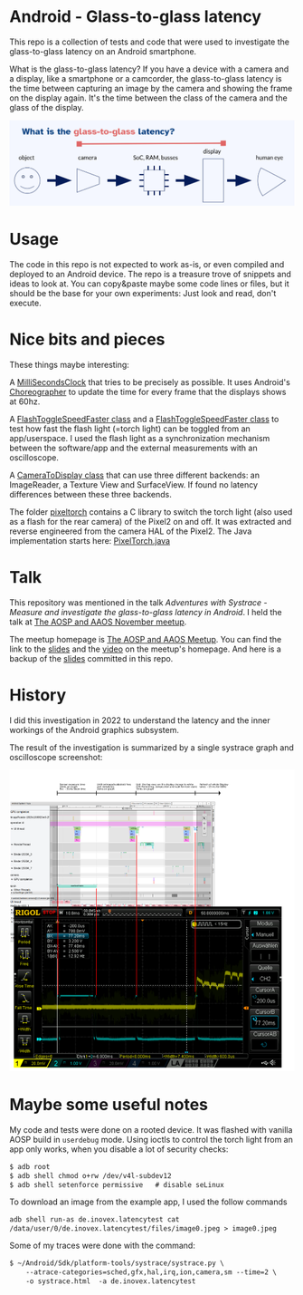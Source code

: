 # Android - Glass-to-glass latency

This repo is a collection of tests and code that were used to investigate the
glass-to-glass latency on an Android smartphone.

What is the glass-to-glass latency? If you have a device with a camera and a
display, like a smartphone or a camcorder, the glass-to-glass latency is the
time between capturing an image by the camera and showing the frame on the
display again.  It's the time between the class of the camera and the glass of
the display.

![Glass to glass latency](pics/glass-to-glass-latency--image-from-slides.png)

# Usage

The code in this repo is not expected to work as-is, or even compiled and
deployed to an Android device. The repo is a treasure trove of snippets and
ideas to look at. You can copy&paste maybe some code lines or files, but it
should be the base for your own experiments: Just look and read, don't execute.

# Nice bits and pieces

These things maybe interesting:

A [MilliSecondsClock](./app/src/main/java/de/inovex/latencytest/MilliSecondsClock.java)
that tries to be precisely as possible. It uses Android's
[Choreographer](https://developer.android.com/reference/android/view/Choreographer)
to update the time for every frame that the displays shows at 60hz.

A [FlashToggleSpeedFaster class](app/src/main/java/de/inovex/latencytest/FlashToggleSpeed.java)
and a [FlashToggleSpeedFaster class](app/src/main/java/de/inovex/latencytest/FlashToggleSpeedFaster.java)
to test how fast the flash light (=torch light) can be toggled from an app/userspace.
I used the flash light as a synchronization mechanism between the software/app
and the external measurements with an oscilloscope.

A [CameraToDisplay class](app/src/main/java/de/inovex/latencytest/CameraToDisplay.java)
that can use three different backends: an ImageReader, a Texture View and
SurfaceView. If found no latency differences between these three backends.

The folder [pixeltorch](pixeltorch/) contains a C library to switch the torch
light (also used as a flash for the rear camera) of the Pixel2 on and off.
It was extracted and reverse engineered from the camera HAL of the Pixel2.
The Java implementation starts here:
[PixelTorch.java](app/src/main/java/de/inovex/latencytest/PixelTorch.java)


# Talk

This repository was mentioned in the talk *Adventures with Systrace - Measure
and investigate the glass-to-glass latency in Android*. I held the talk
at [The AOSP and AAOS November meetup](https://www.meetup.com/the-aosp-and-aaos-meetup/events/296399142/).

The meetup homepage is
[The AOSP and AAOS Meetup](https://aospandaaos.github.io/#the-november-2023-meetup).
You can find the link to the [slides](https://2net.co.uk/slides/aosp-aaos-meetup/2023-november-slengfeld-glass-to-glass-latency.pdf)
and the [video](https://youtu.be/NKP4JcVegbY) on the meetup's homepage.
And here is a backup of the [slides](talk/Talk_Stefan-Lengfeld_glass-to-glass-latency-in-Android.v1.pdf)
committed in this repo.


# History

I did this investigation in 2022 to understand the latency and the inner
workings of the Android graphics subsystem.

The result of the investigation is summarized by a single systrace graph and
oscilloscope screenshot:

![systrace graph and oscilloscope screenshot](pics/2022-03-15-torch-to-camera-to-display.systrace-oszi.png)


# Maybe some useful notes

My code and tests were done on a rooted device. It was flashed with vanilla
AOSP build in `userdebug` mode. Using ioctls to control the torch light
from an app only works, when you disable a lot of security checks:

    $ adb root
    $ adb shell chmod o+rw /dev/v4l-subdev12
    $ adb shell setenforce permissive   # disable seLinux

To download an image from the example app, I used the follow commands

    adb shell run-as de.inovex.latencytest cat /data/user/0/de.inovex.latencytest/files/image0.jpeg > image0.jpeg

Some of my traces were done with the command:

    $ ~/Android/Sdk/platform-tools/systrace/systrace.py \
        --atrace-categories=sched,gfx,hal,irq,ion,camera,sm --time=2 \
        -o systrace.html  -a de.inovex.latencytest

